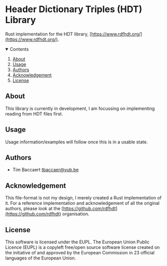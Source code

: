 # Header Dictionary Triples (HDT) Library

Rust implementation for the HDT library, [https://www.rdfhdt.org/](https://www.rdfhdt.org/).

<details open="open">
  <summary>Contents</summary>
  <ol>
    <li><a href="#about">About</a></li>
    <li><a href="#usage">Usage</a></li>
    <li><a href="#Authors">Authors</a></li>
    <li><a href="#Acknowledgement">Acknowledgement</a></li>
    <li><a href="#license">License</a></li>
  </ol>
</details>

## About

This library is currently in development, I am focussing on implementing reading from HDT files
first.

## Usage

Usage information/examples will follow once this is in a usable state.

## Authors

- Tim Baccaert [tbaccaer@vub.be](mailto:tbaccaer@vub.be)

## Acknowledgement

This file-format is not my design, I merely created a Rust implementation of it. For a
reference implementation and acknowledgement of all the original authors, please look at the
[https://github.com/rdfhdt](https://github.com/rdfhdt) organisation.

## License

This software is licensed under the EUPL. The European Union Public Licence (EUPL) is a copyleft
free/open source software license created on the initiative of and approved by the European
Commission in 23 official languages of the European Union.
